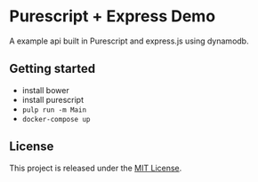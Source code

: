 # Purescript + Express Demo

A example api built in Purescript and express.js using dynamodb.


## Getting started
- install bower
- install purescript
- `pulp run -m Main`
- `docker-compose up`


## License

This project is released under the [MIT License](http://www.opensource.org/licenses/MIT).
